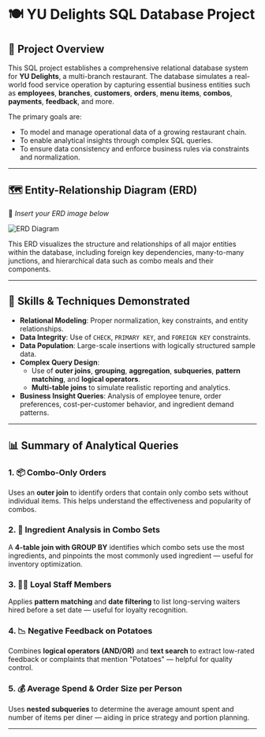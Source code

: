 # 🍽️ YU Delights SQL Database Project

## 📌 Project Overview

This SQL project establishes a comprehensive relational database system for **YU Delights**, a multi-branch restaurant. The database simulates a real-world food service operation by capturing essential business entities such as **employees**, **branches**, **customers**, **orders**, **menu items**, **combos**, **payments**, **feedback**, and more.

The primary goals are:

- To model and manage operational data of a growing restaurant chain.
- To enable analytical insights through complex SQL queries.
- To ensure data consistency and enforce business rules via constraints and normalization.

---

## 🗺️ Entity-Relationship Diagram (ERD)

📎 *Insert your ERD image below*

![ERD Diagram](path/to/your/erd-diagram.png)

This ERD visualizes the structure and relationships of all major entities within the database, including foreign key dependencies, many-to-many junctions, and hierarchical data such as combo meals and their components.

---

## 🧠 Skills & Techniques Demonstrated

- **Relational Modeling**: Proper normalization, key constraints, and entity relationships.
- **Data Integrity**: Use of `CHECK`, `PRIMARY KEY`, and `FOREIGN KEY` constraints.
- **Data Population**: Large-scale insertions with logically structured sample data.
- **Complex Query Design**:
  - Use of **outer joins**, **grouping**, **aggregation**, **subqueries**, **pattern matching**, and **logical operators**.
  - **Multi-table joins** to simulate realistic reporting and analytics.
- **Business Insight Queries**: Analysis of employee tenure, order preferences, cost-per-customer behavior, and ingredient demand patterns.

---

## 📊 Summary of Analytical Queries

### 1. 📦 Combo-Only Orders  
Uses an **outer join** to identify orders that contain only combo sets without individual items. This helps understand the effectiveness and popularity of combos.

### 2. 🧂 Ingredient Analysis in Combo Sets  
A **4-table join with GROUP BY** identifies which combo sets use the most ingredients, and pinpoints the most commonly used ingredient — useful for inventory optimization.

### 3. 🧑‍🍳 Loyal Staff Members  
Applies **pattern matching** and **date filtering** to list long-serving waiters hired before a set date — useful for loyalty recognition.

### 4. 📉 Negative Feedback on Potatoes  
Combines **logical operators (AND/OR)** and **text search** to extract low-rated feedback or complaints that mention "Potatoes" — helpful for quality control.

### 5. 💰 Average Spend & Order Size per Person  
Uses **nested subqueries** to determine the average amount spent and number of items per diner — aiding in price strategy and portion planning.

---
